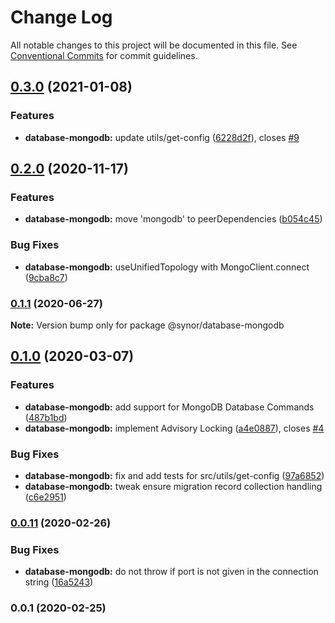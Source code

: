 # Change Log

All notable changes to this project will be documented in this file.
See [Conventional Commits](https://conventionalcommits.org) for commit guidelines.

## [0.3.0](https://github.com/Synor/synor/compare/@synor/database-mongodb@0.2.0...@synor/database-mongodb@0.3.0) (2021-01-08)


### Features

* **database-mongodb:** update utils/get-config ([6228d2f](https://github.com/Synor/synor/commit/6228d2f7185271fc603f695fc7c9c4def71c6886)), closes [#9](https://github.com/Synor/synor/issues/9)



## [0.2.0](https://github.com/Synor/synor/compare/@synor/database-mongodb@0.1.1...@synor/database-mongodb@0.2.0) (2020-11-17)


### Features

* **database-mongodb:** move 'mongodb' to peerDependencies ([b054c45](https://github.com/Synor/synor/commit/b054c45b7e3613296cefa45afbbbb9294ed3a741))


### Bug Fixes

* **database-mongodb:** useUnifiedTopology with MongoClient.connect ([9cba8c7](https://github.com/Synor/synor/commit/9cba8c7747bd6bf882731082d6772336ee568879))



### [0.1.1](https://github.com/Synor/synor/compare/@synor/database-mongodb@0.1.0...@synor/database-mongodb@0.1.1) (2020-06-27)

**Note:** Version bump only for package @synor/database-mongodb





## [0.1.0](https://github.com/Synor/synor/compare/@synor/database-mongodb@0.0.11...@synor/database-mongodb@0.1.0) (2020-03-07)


### Features

* **database-mongodb:** add support for MongoDB Database Commands ([487b1bd](https://github.com/Synor/synor/commit/487b1bd7936f41f2e6afc5356ad12564301d0890))
* **database-mongodb:** implement Advisory Locking ([a4e0887](https://github.com/Synor/synor/commit/a4e0887f200bc38c5d5e66d7e2b92757c8e2bd80)), closes [#4](https://github.com/Synor/database-mongodb/issues/4)

### Bug Fixes

* **database-mongodb:** fix and add tests for src/utils/get-config ([97a6852](https://github.com/Synor/synor/commit/97a68523d7a518d7b9205c80b8aefce983723d75))
* **database-mongodb:** tweak ensure migration record collection handling ([c6e2951](https://github.com/Synor/synor/commit/c6e2951ee061c3520936bbaf300fae42c070a149))



### [0.0.11](https://github.com/Synor/synor/compare/@synor/database-mongodb@0.0.1...@synor/database-mongodb@0.0.11) (2020-02-26)


### Bug Fixes

* **database-mongodb:** do not throw if port is not given in the connection string ([16a5243](https://github.com/Synor/synor/commit/16a52433b229624b031c7b48ebbc40e38c716901))



### 0.0.1 (2020-02-25)
